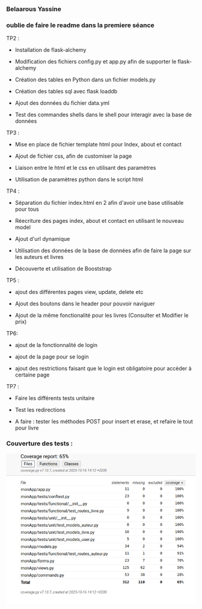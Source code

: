 ### Belaarous Yassine

### oublie de faire le readme dans la premiere séance

TP2 : 

* Installation de flask-alchemy

* Modification des fichiers config.py et app.py afin de supporter le flask-alchemy

* Création des tables en Python dans un fichier models.py

* Création des tables sql avec flask loaddb

* Ajout des données du fichier data.yml 

* Test des commandes shells dans le shell pour interagir avec la base de données

TP3 : 

* Mise en place de fichier template html pour Index, about et contact

* Ajout de fichier css, afin de customiser la page

* Liaison entre le html et le css en utilisant des paramètres

* Utilisation de paramètres python dans le script html

TP4 : 

* Séparation du fichier index.html en 2 afin d'avoir une base utilisable pour tous

* Réecriture des pages index, about et contact en utilisant le nouveau model

* Ajout d'url dynamique

* Utilisation des données de la base de données afin de faire la page sur les auteurs et livres

* Découverte et utilisation de Booststrap

TP5 :

* ajout des différentes pages view, update, delete etc

* Ajout des boutons dans le header pour pouvoir naviguer

* Ajout de la même fonctionalité pour les livres (Consulter et Modifier le prix)

TP6:

* ajout de la fonctionnalité de login

* ajout de la page pour se login

* ajout des restrictions faisant que le login est obligatoire pour accèder à certaine page

TP7 : 

* Faire les différents tests unitaire

* Test les redirections

* A faire : tester les méthodes POST pour insert et erase, et refaire le tout pour livre



### Couverture des tests : 

![alt text](./ImageCoverage.png)